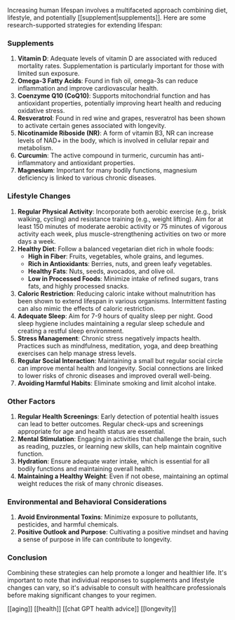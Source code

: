 Increasing human lifespan involves a multifaceted approach combining diet, lifestyle, and potentially [[supplement|supplements]]. Here are some research-supported strategies for extending lifespan:

### Supplements

1. **Vitamin D**: Adequate levels of vitamin D are associated with reduced mortality rates. Supplementation is particularly important for those with limited sun exposure.
2. **Omega-3 Fatty Acids**: Found in fish oil, omega-3s can reduce inflammation and improve cardiovascular health.
3. **Coenzyme Q10 (CoQ10)**: Supports mitochondrial function and has antioxidant properties, potentially improving heart health and reducing oxidative stress.
4. **Resveratrol**: Found in red wine and grapes, resveratrol has been shown to activate certain genes associated with longevity.
5. **Nicotinamide Riboside (NR)**: A form of vitamin B3, NR can increase levels of NAD+ in the body, which is involved in cellular repair and metabolism.
6. **Curcumin**: The active compound in turmeric, curcumin has anti-inflammatory and antioxidant properties.
7. **Magnesium**: Important for many bodily functions, magnesium deficiency is linked to various chronic diseases.

### Lifestyle Changes

1. **Regular Physical Activity**: Incorporate both aerobic exercise (e.g., brisk walking, cycling) and resistance training (e.g., weight lifting). Aim for at least 150 minutes of moderate aerobic activity or 75 minutes of vigorous activity each week, plus muscle-strengthening activities on two or more days a week.
2. **Healthy Diet**: Follow a balanced vegetarian diet rich in whole foods:
    - **High in Fiber**: Fruits, vegetables, whole grains, and legumes.
    - **Rich in Antioxidants**: Berries, nuts, and green leafy vegetables.
    - **Healthy Fats**: Nuts, seeds, avocados, and olive oil.
    - **Low in Processed Foods**: Minimize intake of refined sugars, trans fats, and highly processed snacks.
3. **Caloric Restriction**: Reducing caloric intake without malnutrition has been shown to extend lifespan in various organisms. Intermittent fasting can also mimic the effects of caloric restriction.
4. **Adequate Sleep**: Aim for 7-9 hours of quality sleep per night. Good sleep hygiene includes maintaining a regular sleep schedule and creating a restful sleep environment.
5. **Stress Management**: Chronic stress negatively impacts health. Practices such as mindfulness, meditation, yoga, and deep breathing exercises can help manage stress levels.
6. **Regular Social Interaction**: Maintaining a small but regular social circle can improve mental health and longevity. Social connections are linked to lower risks of chronic diseases and improved overall well-being.
7. **Avoiding Harmful Habits**: Eliminate smoking and limit alcohol intake.

### Other Factors

1. **Regular Health Screenings**: Early detection of potential health issues can lead to better outcomes. Regular check-ups and screenings appropriate for age and health status are essential.
2. **Mental Stimulation**: Engaging in activities that challenge the brain, such as reading, puzzles, or learning new skills, can help maintain cognitive function.
3. **Hydration**: Ensure adequate water intake, which is essential for all bodily functions and maintaining overall health.
4. **Maintaining a Healthy Weight**: Even if not obese, maintaining an optimal weight reduces the risk of many chronic diseases.

### Environmental and Behavioral Considerations

1. **Avoid Environmental Toxins**: Minimize exposure to pollutants, pesticides, and harmful chemicals.
2. **Positive Outlook and Purpose**: Cultivating a positive mindset and having a sense of purpose in life can contribute to longevity.

### Conclusion

Combining these strategies can help promote a longer and healthier life. It's important to note that individual responses to supplements and lifestyle changes can vary, so it's advisable to consult with healthcare professionals before making significant changes to your regimen.

[[aging]]
[[health]]
[[chat GPT health advice]]
[[longevity]]